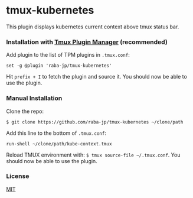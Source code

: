 # tmux-kubernetes

This plugin displays kubernetes current context above tmux status bar.

### Installation with [Tmux Plugin Manager](https://github.com/tmux-plugins/tpm) (recommended)

Add plugin to the list of TPM plugins in `.tmux.conf`:

    set -g @plugin 'raba-jp/tmux-kubernetes'

Hit `prefix + I` to fetch the plugin and source it. You should now be able to
use the plugin.

### Manual Installation

Clone the repo:

    $ git clone https://github.com/raba-jp/tmux-kubernetes ~/clone/path

Add this line to the bottom of `.tmux.conf`:

    run-shell ~/clone/path/kube-context.tmux

Reload TMUX environment with: `$ tmux source-file ~/.tmux.conf`. You should now
be able to use the plugin.

### License
[MIT](https://github.com/rabafea/tmux-git-user/blob/master/LICENSE)
